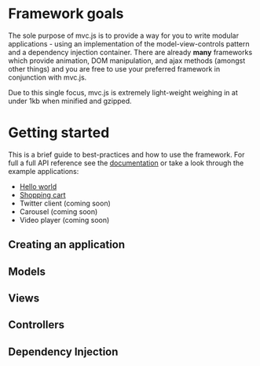# Framework goals

The sole purpose of mvc.js is to provide a way for you to write modular applications - using an implementation of the model-view-controls pattern and a dependency injection container. There are already **many** frameworks which provide animation, DOM manipulation, and ajax methods (amongst other things) and you are free to use your preferred framework in conjunction with mvc.js.

Due to this single focus, mvc.js is extremely light-weight weighing in at under 1kb when minified and gzipped.

# Getting started

This is a brief guide to best-practices and how to use the framework. For full a full API reference see the [documentation](http://rlayte.github.com/mvc/) or take a look through the example applications:

+ [Hello world](#)
+ [Shopping cart](#)
+ Twitter client (coming soon)
+ Carousel (coming soon)
+ Video player (coming soon)

## Creating an application

## Models

## Views

## Controllers

## Dependency Injection

